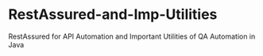 # RestAssured-and-Imp-Utilities
RestAssured for API Automation and Important Utilities of QA Automation in Java
